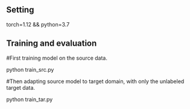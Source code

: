 ## Setting
torch=1.12 && python=3.7
## Training and evaluation
#First training model on the source data.

python train_src.py

#Then adapting source model to target domain, with only the unlabeled target data.

python train_tar.py

